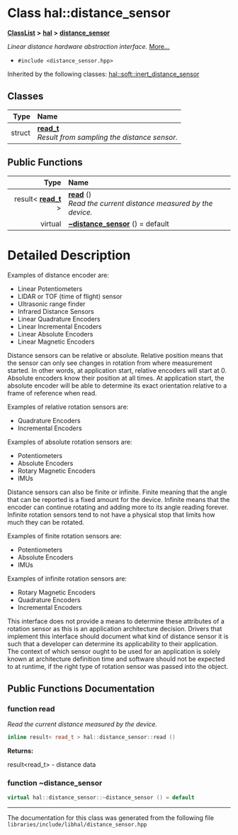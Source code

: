 

# Class hal::distance\_sensor



[**ClassList**](annotated.md) **>** [**hal**](namespacehal.md) **>** [**distance\_sensor**](classhal_1_1distance__sensor.md)



_Linear distance hardware abstraction interface._ [More...](#detailed-description)

* `#include <distance_sensor.hpp>`





Inherited by the following classes: [hal::soft::inert\_distance\_sensor](classhal_1_1soft_1_1inert__distance__sensor.md)










## Classes

| Type | Name |
| ---: | :--- |
| struct | [**read\_t**](structhal_1_1distance__sensor_1_1read__t.md) <br>_Result from sampling the distance sensor._  |






















## Public Functions

| Type | Name |
| ---: | :--- |
|  result&lt; [**read\_t**](structhal_1_1distance__sensor_1_1read__t.md) &gt; | [**read**](#function-read) () <br>_Read the current distance measured by the device._  |
| virtual  | [**~distance\_sensor**](#function-distance_sensor) () = default<br> |




























# Detailed Description


Examples of distance encoder are:



* Linear Potentiometers
* LIDAR or TOF (time of flight) sensor
* Ultrasonic range finder
* Infrared Distance Sensors
* Linear Quadrature Encoders
* Linear Incremental Encoders
* Linear Absolute Encoders
* Linear Magnetic Encoders




Distance sensors can be relative or absolute. Relative position means that the sensor can only see changes in rotation from where measurement started. In other words, at application start, relative encoders will start at 0. Absolute encoders know their position at all times. At application start, the absolute encoder will be able to determine its exact orientation relative to a frame of reference when read.


Examples of relative rotation sensors are:



* Quadrature Encoders
* Incremental Encoders




Examples of absolute rotation sensors are:



* Potentiometers
* Absolute Encoders
* Rotary Magnetic Encoders
* IMUs




Distance sensors can also be finite or infinite. Finite meaning that the angle that can be reported is a fixed amount for the device. Infinite means that the encoder can continue rotating and adding more to its angle reading forever. Infinite rotation sensors tend to not have a physical stop that limits how much they can be rotated.


Examples of finite rotation sensors are:



* Potentiometers
* Absolute Encoders
* IMUs




Examples of infinite rotation sensors are:



* Rotary Magnetic Encoders
* Quadrature Encoders
* Incremental Encoders




This interface does not provide a means to determine these attributes of a rotation sensor as this is an application architecture decision. Drivers that implement this interface should document what kind of distance sensor it is such that a developer can determine its applicability to their application. The context of which sensor ought to be used for an application is solely known at architecture definition time and software should not be expected to at runtime, if the right type of rotation sensor was passed into the object. 


    
## Public Functions Documentation




### function read 

_Read the current distance measured by the device._ 
```C++
inline result< read_t > hal::distance_sensor::read () 
```





**Returns:**

result&lt;read\_t&gt; - distance data 





        



### function ~distance\_sensor 

```C++
virtual hal::distance_sensor::~distance_sensor () = default
```




------------------------------
The documentation for this class was generated from the following file `libraries/include/libhal/distance_sensor.hpp`

